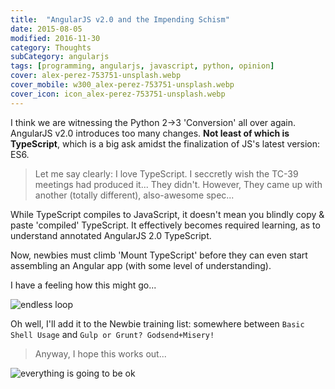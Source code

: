```yaml
---
title:  "AngularJS v2.0 and the Impending Schism"
date: 2015-08-05
modified: 2016-11-30
category: Thoughts
subCategory: angularjs
tags: [programming, angularjs, javascript, python, opinion]
cover: alex-perez-753751-unsplash.webp
cover_mobile: w300_alex-perez-753751-unsplash.webp
cover_icon: icon_alex-perez-753751-unsplash.webp
---
```


I think we are witnessing the Python 2->3 'Conversion' all over again.
AngularJS v2.0 introduces too many changes. **Not least of which is TypeScript**, which is a big ask amidst the finalization of JS's latest version: ES6.

> Let me say clearly: I love TypeScript. I seccretly wish the TC-39 meetings had produced it... They didn't.
> However, They came up with another (totally different), also-awesome spec...

While TypeScript compiles to JavaScript, it doesn't mean you blindly copy & paste 'compiled' TypeScript. It effectively becomes required learning, as to understand annotated AngularJS 2.0 TypeScript.

Now, newbies must climb 'Mount TypeScript' before they can even start assembling an Angular app (with some level of understanding).

I have a feeling how this might go...

<div class="anigif end">
  <img alt='endless loop' src="https://res.cloudinary.com/ddd/image/upload/timeout-expired.gif" />
</div>

Oh well, I'll add it to the Newbie training list: somewhere between `Basic Shell Usage` and `Gulp or Grunt? Godsend+Misery!`

> Anyway, I hope this works out...

<div class="anigif top end">
  <img alt='everything is going to be ok' src="https://res.cloudinary.com/ddd/image/upload/v1442175801/system-maint-anon.gif" />
</div>

[schema_refactor]: https://res.cloudinary.com/ddd/image/upload/bldg-collapse__wsZKhIc_kafcha.gif
[not_a_fan]: https://res.cloudinary.com/ddd/image/upload/timeout-expired.gif
[teamwork]: https://res.cloudinary.com/ddd/image/upload/teamwork__tumblr_n2df80cPZa1s373hwo1_400_ghv4xn.gif
[fuck_this]: https://res.cloudinary.com/ddd/image/upload/panda-rampage__tumblr_nq7srwTXqr1stn6klo1_500_gm2som.gif
[new_feature]: https://res.cloudinary.com/ddd/image/upload/simba-toss-error.gif
[drinking]: https://res.cloudinary.com/ddd/image/upload/v1442175801/system-maint-anon.gif
[cat_outfit]: https://res.cloudinary.com/ddd/image/upload/v1441143858/cat-bee-fail.gif
[cat_loops]: https://res.cloudinary.com/ddd/image/upload/v1441143869/cat-loops.gif
[cat_bowl]: https://res.cloudinary.com/ddd/image/upload/v1441143883/kitten_bowl.gif
[cat_wtf]: https://res.cloudinary.com/ddd/image/upload/v1441143878/cat-wtf.gif
[endless_loop]: https://res.cloudinary.com/ddd/image/upload/v1441143881/endless-loop.gif
